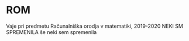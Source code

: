 # ROM
Vaje pri predmetu Računalniška orodja v matematiki, 2019-2020
NEKI SM SPREMENILA
še neki sem spremenila

